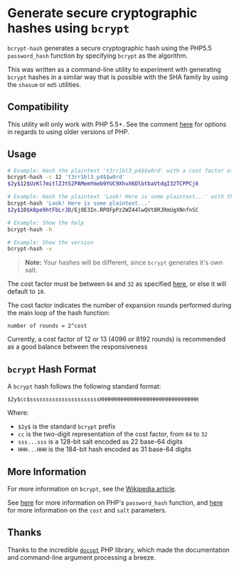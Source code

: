 # Generate secure cryptographic hashes using `bcrypt`

`bcrypt-hash` generates a secure cryptographic hash using the PHP5.5 `password_hash` function by specifying `bcrypt` as the algorithm.

This was written as a command-line utility to experiment with generating `bcrypt` hashes in a similar way that is possible with the SHA family by using the `shasum` or `md5` utilities.

## Compatibility
This utility will only work with PHP 5.5+. See the comment [here](http://stackoverflow.com/a/17073604) for options in regards to using older versions of PHP.

## Usage
```bash
# Example: Hash the plaintext 't3rr1bl3_p4$$w0rd' with a cost factor of 12
bcrypt-hash -c 12 't3rr1bl3_p4$$w0rd'
$2y$12$UzKl7mitlZJt52PAMemYmeb9YUC9XhvX6DlbtbaVtdqI32TCPPCj6

# Example: Hash the plaintext 'Look! Here is some plaintext...' with the default cost factor of 10
bcrypt-hash 'Look! Here is some plaintext...'
$2y$10$k8pe9htFbLrJD/EjOE3In.RPOFpPz2WZ44lwQVt8RJRmUgXNnfnSC

# Example: Show the help
bcrypt-hash -h

# Example: Show the version
bcrypt-hash -v
```
>**Note:** Your hashes will be different, since `bcrypt` generates it's own salt.

The cost factor must be between `04` and `32` as specified [here](https://secure.php.net/manual/en/function.crypt.php), or else it will default to `10`.

The cost factor indicates the number of expansion rounds performed during the main loop of the hash function:
```
number of rounds = 2^cost
```

Currently, a cost factor of 12 or 13 (4096 or 8192 rounds) is recommended as a good balance between the responsiveness

## `bcrypt` Hash Format
A `bcrypt` hash follows the following standard format:
```
$2y$cc$ssssssssssssssssssssssHHHHHHHHHHHHHHHHHHHHHHHHHHHHHHH
```

Where:
* `$2y$` is the standard `bcrypt` prefix
* `cc` is the two-digit representation of the cost factor, from `04` to `32`
* `sss...sss` is a 128-bit salt encoded as 22 base-64 digits
* `HHH...HHH` is the 184-bit hash encoded as 31 base-64 digits

## More Information
For more information on `bcrypt`, see the [Wikipedia article](https://en.wikipedia.org/wiki/Bcrypt).

See [here](https://secure.php.net/manual/en/function.password-hash.php) for more information on PHP's `password_hash` function, and [here](https://secure.php.net/manual/en/function.crypt.php) for more information on the `cost` and `salt` parameters.

## Thanks
Thanks to the incredible [`docopt`](https://github.com/docopt/docopt.php) PHP library, which made the documentation and command-line argument processing a breeze.
